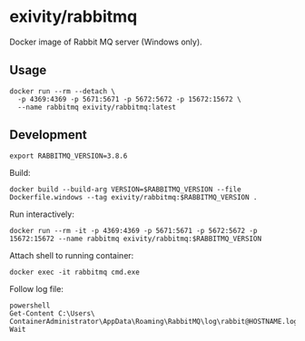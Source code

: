 # exivity/rabbitmq

Docker image of Rabbit MQ server (Windows only).

## Usage

```
docker run --rm --detach \
  -p 4369:4369 -p 5671:5671 -p 5672:5672 -p 15672:15672 \
  --name rabbitmq exivity/rabbitmq:latest
```

## Development

```
export RABBITMQ_VERSION=3.8.6
```

Build:

```
docker build --build-arg VERSION=$RABBITMQ_VERSION --file Dockerfile.windows --tag exivity/rabbitmq:$RABBITMQ_VERSION .
```

Run interactively:

```
docker run --rm -it -p 4369:4369 -p 5671:5671 -p 5672:5672 -p 15672:15672 --name rabbitmq exivity/rabbitmq:$RABBITMQ_VERSION
```

Attach shell to running container:

```
docker exec -it rabbitmq cmd.exe
```

Follow log file:

```
powershell
Get-Content C:\Users\
ContainerAdministrator\AppData\Roaming\RabbitMQ\log\rabbit@HOSTNAME.log Wait
```
